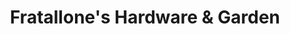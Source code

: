 ---
title: "Fratallone's Hardware & Garden"
url: /saint-paul/fratallones-hardware-and-garden/
shop: hardware
---